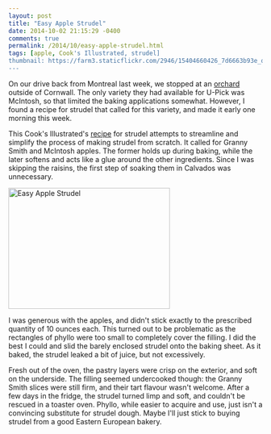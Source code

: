```yaml
---
layout: post
title: "Easy Apple Strudel"
date: 2014-10-02 21:15:29 -0400
comments: true
permalink: /2014/10/easy-apple-strudel.html
tags: [apple, Cook's Illustrated, strudel]
thumbnail: https://farm3.staticflickr.com/2946/15404660426_7d6663b93e_q.jpg
---
```


On our drive back from Montreal last week, we stopped at an
[orchard](http://www.marlinorchards.com/) outside of Cornwall.
The only variety they had available for U-Pick was McIntosh, 
so that limited the baking applications somewhat. However, 
I found a recipe for strudel that called for this variety, and 
made it early one morning this week.

This Cook's Illustrated's
[recipe](http://www.boston.com/ae/food/cooks_illustrated/apple_studel/) for
strudel attempts to streamline and simplify the process of making
strudel from scratch. It called for Granny Smith and McIntosh apples.
The former holds up during baking, while the later softens and acts
like a glue around the other ingredients. Since I was skipping the
raisins, the first step of soaking them in Calvados was unnecessary.

<a href="https://www.flickr.com/photos/gnuf/15404660426" title="Easy
Apple Strudel by Eric Fung, on Flickr"><img
src="https://farm3.staticflickr.com/2946/15404660426_7d6663b93e_n.jpg"
width="320" height="240" alt="Easy Apple Strudel"></a>

I was generous with the apples, and didn't stick exactly to the prescribed 
quantity of 10 ounces each. This turned out to be problematic as the
rectangles of phyllo were too small to completely cover the filling. I
did the best I could and slid the barely enclosed strudel onto the baking
sheet. As it baked, the strudel leaked a bit of juice, but not
excessively.

Fresh out of the oven, the pastry layers were crisp on the exterior, and
soft on the underside. The filling seemed undercooked though: the Granny Smith
slices were still firm, and their tart flavour wasn't welcome. After a
few days in the fridge, the strudel turned limp and soft, and couldn't
be rescued in a toaster oven. Phyllo, while easier to acquire and
use, just isn't a convincing substitute for strudel dough. Maybe
I'll just stick to buying strudel from a good Eastern European bakery.
